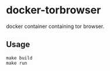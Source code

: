 # docker-torbrowser

docker container containing tor browser.

## Usage

```
make build
make run
```
